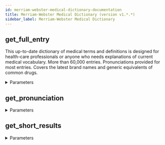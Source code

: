 ```yaml
---
id: merriam-webster-medical-dictionary-documentation
title: Merriam-Webster Medical Dictionary (version v1.*.*)
sidebar_label: Merriam-Webster Medical Dictionary
---
```


## get_full_entry

This up-to-date dictionary of medical terms and definitions is designed for health-care professionals or anyone who needs explanations of current medical vocabulary. More than 60,000 entries. Pronunciations provided for most entries. Covers the latest brand names and generic equivalents of common drugs.

<details><summary>Parameters</summary>

#### headword (required)

**Type:** string

</details>

## get_pronunciation



<details><summary>Parameters</summary>

#### headword (required)

**Type:** STRING

</details>

## get_short_results



<details><summary>Parameters</summary>

#### headword (required)

**Type:** STRING

</details>

